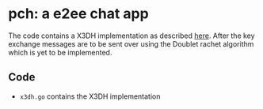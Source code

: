 # pch: a e2ee chat app

The code contains a X3DH implementation as described [here](https://signal.org/docs/specifications/x3dh/). After the key exchange messages are to be sent over using the Doublet rachet algorithm which is yet to be implemented.

## Code

- `x3dh.go` contains the X3DH implementation
